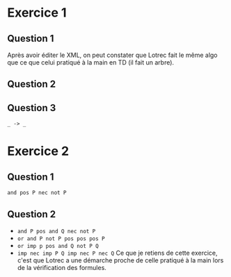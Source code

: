 # Exercice 1
## Question 1
Après avoir éditer le XML, on peut constater que Lotrec fait le même algo que ce que celui pratiqué à la main en TD (il fait un arbre).

## Question 2
## Question 3
`_ -> _`

# Exercice 2
## Question 1
`and pos P nec not P`

## Question 2
- `and P pos and Q nec not P`
- `or and P not P pos pos pos P`
- `or imp p pos and Q not P Q`
- `imp nec imp P Q imp nec P nec Q`
Ce que je retiens de cette exercice, c'est que Lotrec a une démarche proche de celle pratiqué à la main lors de la vérification des formules.